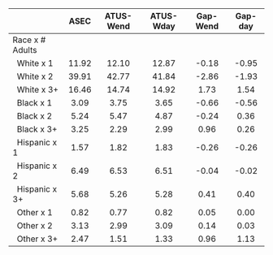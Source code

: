 
|                      |         ASEC |    ATUS-Wend |    ATUS-Wday |     Gap-Wend |      Gap-day |
| -------------------- | :----------: | :----------: | :----------: | :----------: | :----------: |
| Race x # Adults      |              |              |              |              |              |
| &nbsp;&nbsp;White x 1 |        11.92 |        12.10 |        12.87 |        -0.18 |        -0.95 |
| &nbsp;&nbsp;White x 2 |        39.91 |        42.77 |        41.84 |        -2.86 |        -1.93 |
| &nbsp;&nbsp;White x 3+ |        16.46 |        14.74 |        14.92 |         1.73 |         1.54 |
| &nbsp;&nbsp;Black x 1 |         3.09 |         3.75 |         3.65 |        -0.66 |        -0.56 |
| &nbsp;&nbsp;Black x 2 |         5.24 |         5.47 |         4.87 |        -0.24 |         0.36 |
| &nbsp;&nbsp;Black x 3+ |         3.25 |         2.29 |         2.99 |         0.96 |         0.26 |
| &nbsp;&nbsp;Hispanic x 1 |         1.57 |         1.82 |         1.83 |        -0.26 |        -0.26 |
| &nbsp;&nbsp;Hispanic x 2 |         6.49 |         6.53 |         6.51 |        -0.04 |        -0.02 |
| &nbsp;&nbsp;Hispanic x 3+ |         5.68 |         5.26 |         5.28 |         0.41 |         0.40 |
| &nbsp;&nbsp;Other x 1 |         0.82 |         0.77 |         0.82 |         0.05 |         0.00 |
| &nbsp;&nbsp;Other x 2 |         3.13 |         2.99 |         3.09 |         0.14 |         0.03 |
| &nbsp;&nbsp;Other x 3+ |         2.47 |         1.51 |         1.33 |         0.96 |         1.13 |

